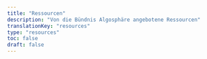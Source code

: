 ```yaml
---
title: "Ressourcen"
description: "Von die Bündnis Algosphäre angebotene Ressourcen"
translationKey: "resources"
type: "resources"
toc: false
draft: false
---
```

